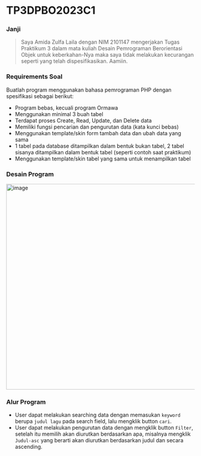 # TP3DPBO2023C1
### Janji
> Saya Amida Zulfa Laila dengan NIM 2101147 mengerjakan Tugas Praktikum 3 dalam mata kuliah Desain Pemrograman Berorientasi Objek untuk keberkahan-Nya maka saya tidak melakukan kecurangan seperti yang telah dispesifikasikan. Aamiin.

### Requirements Soal
Buatlah program menggunakan bahasa pemrograman PHP dengan spesifikasi sebagai berikut:
- Program bebas, kecuali program Ormawa
- Menggunakan minimal 3 buah tabel
- Terdapat proses Create, Read, Update, dan Delete data
- Memiliki fungsi pencarian dan pengurutan data (kata kunci bebas)
- Menggunakan template/skin form tambah data dan ubah data yang sama
- 1 tabel pada database ditampilkan dalam bentuk bukan tabel, 2 tabel sisanya ditampilkan dalam bentuk tabel (seperti contoh saat praktikum)
- Menggunakan template/skin tabel yang sama untuk menampilkan tabel

### Desain Program
<img width="550" alt="image" src="https://github.com/amizulfa/TP3DPBO2023C1/assets/100895165/819a7b67-788b-4c3a-b84b-f96d36ee3dd8">

### Alur Program
- User dapat melakukan searching data dengan memasukan ```keyword ``` berupa ```judul lagu``` pada search field, lalu mengklik button ```cari```.
- User dapat melakukan pengurutan data dengan mengklik button ```Filter```, setelah itu memilih akan diurutkan berdasarkan apa, misalnya mengklik ```Judul-asc``` yang berarti akan diurutkan berdasarkan judul dan secara ascending.



